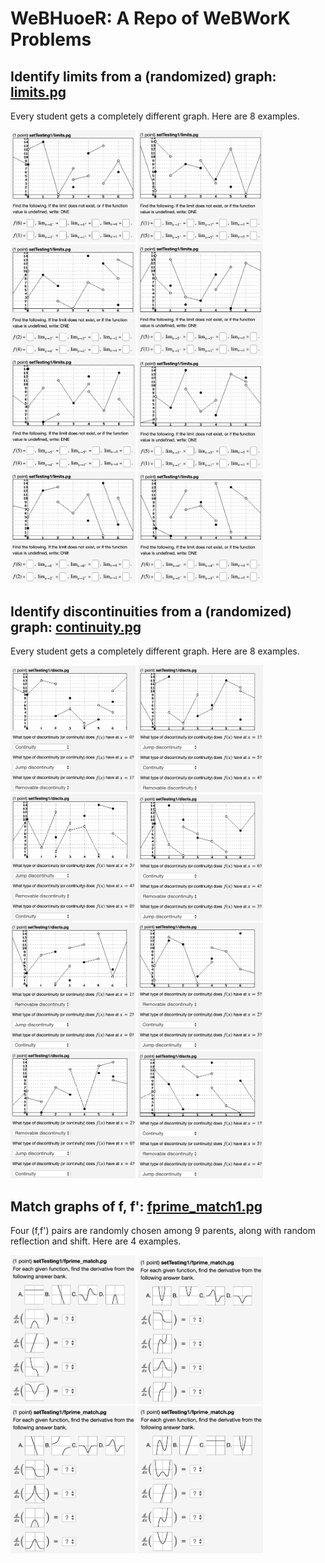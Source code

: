 # WeBHuoeR: A Repo of WeBWorK Problems

## Identify limits from a (randomized) graph: [limits.pg](limits.pg)
Every student gets a completely different graph.
Here are 8 examples.

<img src="thumbnails/limits1.png" width="200"> <img src="thumbnails/limits2.png" width="200">
<img src="thumbnails/limits3.png" width="200">
<img src="thumbnails/limits4.png" width="200">
<img src="thumbnails/limits5.png" width="200">
<img src="thumbnails/limits6.png" width="200">
<img src="thumbnails/limits7.png" width="200">
<img src="thumbnails/limits8.png" width="200">

## Identify discontinuities from a (randomized) graph: [continuity.pg](continuity.pg)
Every student gets a completely different graph.
Here are 8 examples.

<img src="thumbnails/continuity1.png" width="200"> <img src="thumbnails/continuity2.png" width="200">
<img src="thumbnails/continuity3.png" width="200">
<img src="thumbnails/continuity4.png" width="200">
<img src="thumbnails/continuity5.png" width="200">
<img src="thumbnails/continuity6.png" width="200">
<img src="thumbnails/continuity7.png" width="200">
<img src="thumbnails/continuity8.png" width="200">

## Match graphs of f, f': [fprime_match1.pg](fprime_match1.pg)
Four (f,f') pairs are randomly chosen among 9 parents,
along with random reflection and shift.
Here are 4 examples.

<img src="thumbnails/fprime_match1.png" width="200"> <img src="thumbnails/fprime_match2.png" width="200">
<img src="thumbnails/fprime_match3.png" width="200">
<img src="thumbnails/fprime_match4.png" width="200">
